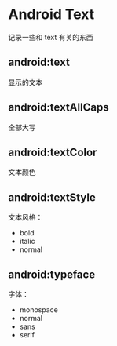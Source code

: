 # Android Text 
记录一些和 text 有关的东西

## android:text

显示的文本

## android:textAllCaps

全部大写

## android:textColor

文本颜色

## android:textStyle

文本风格：

* bold
* italic
* normal

## android:typeface

字体：

* monospace
* normal
* sans
* serif






